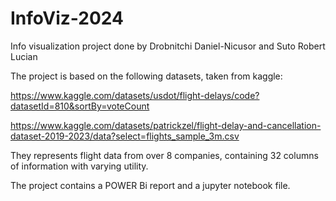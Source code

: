 # InfoViz-2024
Info visualization project done by Drobnitchi Daniel-Nicusor and Suto Robert Lucian

The project is based on the following datasets, taken from kaggle: 

https://www.kaggle.com/datasets/usdot/flight-delays/code?datasetId=810&sortBy=voteCount

https://www.kaggle.com/datasets/patrickzel/flight-delay-and-cancellation-dataset-2019-2023/data?select=flights_sample_3m.csv

They represents flight data from over 8 companies, containing 32 columns of information with varying utility.

The project contains a POWER Bi report and a jupyter notebook file.